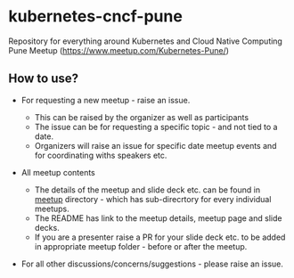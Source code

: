 # kubernetes-cncf-pune


Repository for everything around Kubernetes and Cloud Native Computing Pune Meetup (https://www.meetup.com/Kubernetes-Pune/)

## How to use?

- For requesting a new meetup - raise an issue.
	- This can be raised by the organizer as well as participants
	- The issue can be for requesting a specific topic - and not tied to a date.
	- Organizers will raise an issue for specific date meetup events and for coordinating withs speakers etc.

- All meetup contents
	- The details of the meetup and slide deck etc. can be found in [meetup](./meetup) directory - which has sub-direcrtory for every individual meetups. 
	- The README has link to the meetup details, meetup page and slide decks.
	- If you are a presenter raise a PR for your slide deck etc. to be added in appropriate meetup folder - before or after the meetup.

- For all other discussions/concerns/suggestions - please raise an issue.